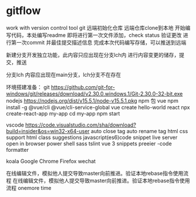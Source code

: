 # gitflow
work with version control tool git
远端初始化仓库
远端仓库clone到本地
开始编写代码，本处编写readme
即将进行第一次文件添加，check status 验证更改
进行第一次commit 并最佳提交描述信息
完成本次代码编写存储，可以推送到远端

新建分支开发独立功能，此内容只应出现在分支lch内
进行内容变更的储存，提交，推送

分支lch 内容应出现在main分支，lch分支不在存在

环境搭建准备：
git 
    https://github.com/git-for-windows/git/releases/download/v2.30.0.windows.1/Git-2.30.0-32-bit.exe
nodejs
    https://nodejs.org/dist/v15.5.1/node-v15.5.1.pkg
npm 包
    vue 
        npm install -g @vue/cli @vue/cli-service-global
        vue create hello-world
    react
        npx create-react-app my-app
        cd my-app
        npm start


vscode
    https://code.visualstudio.com/sha/download?build=insider&os=win32-x64-user
    auto close tag
    auto rename tag
    html css support 
    html class suggestions
    javascript(es6)code snippet
    live server
    open in browser
    power shell
    sass
    tslint
    vue 3 snippets
    preeier -code formatter

koala
Google Chrome   Firefox
wechat 

在线编辑文件，模拟他人提交导致master向前推进。验证本地rebase指令使用流程
在线编辑文件，模拟他人提交导致master向前推进。验证本地rebase指令使用流程 onemore time
